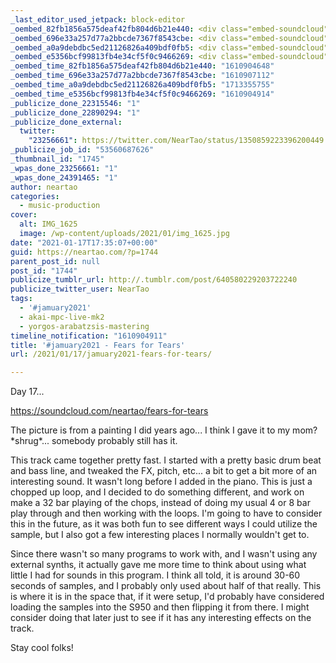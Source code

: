 ```yaml
---
_last_editor_used_jetpack: block-editor
_oembed_82fb1856a575deaf42fb804d6b21e440: <div class="embed-soundcloud"><iframe title="Fears For Tears by NearTao" width="750" height="400" scrolling="no" frameborder="no" src="https://w.soundcloud.com/player/?visual=true&url=https%3A%2F%2Fapi.soundcloud.com%2Ftracks%2F967364194&show_artwork=true&maxwidth=750&maxheight=1000&dnt=1"></iframe></div>
_oembed_696e33a257d77a2bbcde7367f8543cbe: <div class="embed-soundcloud"><iframe title="Fears For Tears by NearTao" width="500" height="400" scrolling="no" frameborder="no" src="https://w.soundcloud.com/player/?visual=true&url=https%3A%2F%2Fapi.soundcloud.com%2Ftracks%2F967364194&show_artwork=true&maxwidth=500&maxheight=750&dnt=1"></iframe></div>
_oembed_a0a9debdbc5ed21126826a409bdf0fb5: <div class="embed-soundcloud"><iframe title="Fears For Tears by NearTao" width="500" height="400" scrolling="no" frameborder="no" src="https://w.soundcloud.com/player/?visual=true&url=https%3A%2F%2Fapi.soundcloud.com%2Ftracks%2F967364194&show_artwork=true&maxheight=750&maxwidth=500"></iframe></div>
_oembed_e5356bcf99813fb4e34cf5f0c9466269: <div class="embed-soundcloud"><iframe title="Fears For Tears by NearTao" width="584" height="400" scrolling="no" frameborder="no" src="https://w.soundcloud.com/player/?visual=true&url=https%3A%2F%2Fapi.soundcloud.com%2Ftracks%2F967364194&show_artwork=true&maxwidth=584&maxheight=876&dnt=1"></iframe></div>
_oembed_time_82fb1856a575deaf42fb804d6b21e440: "1610904648"
_oembed_time_696e33a257d77a2bbcde7367f8543cbe: "1610907112"
_oembed_time_a0a9debdbc5ed21126826a409bdf0fb5: "1713355755"
_oembed_time_e5356bcf99813fb4e34cf5f0c9466269: "1610904914"
_publicize_done_22315546: "1"
_publicize_done_22890294: "1"
_publicize_done_external:
  twitter:
    "23256661": https://twitter.com/NearTao/status/1350859223396200449
_publicize_job_id: "53560687626"
_thumbnail_id: "1745"
_wpas_done_23256661: "1"
_wpas_done_24391465: "1"
author: neartao
categories:
  - music-production
cover:
  alt: IMG_1625
  image: /wp-content/uploads/2021/01/img_1625.jpg
date: "2021-01-17T17:35:07+00:00"
guid: https://neartao.com/?p=1744
parent_post_id: null
post_id: "1744"
publicize_tumblr_url: http://.tumblr.com/post/640580229203722240
publicize_twitter_user: NearTao
tags:
  - '#jamuary2021'
  - akai-mpc-live-mk2
  - yorgos-arabatzsis-mastering
timeline_notification: "1610904911"
title: '#jamuary2021 - Fears for Tears'
url: /2021/01/17/jamuary2021-fears-for-tears/

---
```

Day 17...

https://soundcloud.com/neartao/fears-for-tears

The picture is from a painting I did years ago... I think I gave it to my mom? \*shrug\*... somebody probably still has it.

This track came together pretty fast. I started with a pretty basic drum beat and bass line, and tweaked the FX, pitch, etc... a bit to get a bit more of an interesting sound. It wasn't long before I added in the piano. This is just a chopped up loop, and I decided to do something different, and work on make a 32 bar playing of the chops, instead of doing my usual 4 or 8 bar play through and then working with the loops. I'm going to have to consider this in the future, as it was both fun to see different ways I could utilize the sample, but I also got a few interesting places I normally wouldn't get to.

Since there wasn't so many programs to work with, and I wasn't using any external synths, it actually gave me more time to think about using what little I had for sounds in this program. I think all told, it is around 30-60 seconds of samples, and I probably only used about half of that really. This is where it is in the space that, if it were setup, I'd probably have considered loading the samples into the S950 and then flipping it from there. I might consider doing that later just to see if it has any interesting effects on the track.

Stay cool folks!

